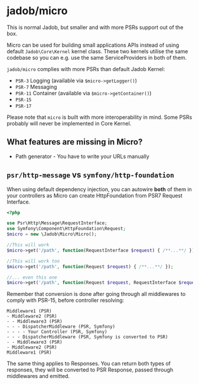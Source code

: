 # jadob/micro

This is normal Jadob, but smaller and with more PSRs support out of the box.

Micro can be used for building small applications APIs instead of using default ``Jadob\Core\Kernel`` kernel class.
These two kernels utilise the same codebase so you can e.g. use the same ServiceProviders in both of them. 

``jadob/micro`` complies with more PSRs than default Jadob Kernel:
- ``PSR-3`` Logging (available via ``$micro->getLogger()``)
- ``PSR-7`` Messaging
- ``PSR-11`` Container (available via ``$micro->getContainer()``)
- ``PSR-15``
- ``PSR-17``

Please note that ``micro`` is built with more interoperability in mind. Some PSRs probably
will never be implemented in Core Kernel.


## What features are missing in Micro?
- Path generator - You have to write your URLs manually


## ``psr/http-message`` vs ``symfony/http-foundation``
When using default dependency injection, you can autowire **both** of them in your controllers as Micro can create HttpFoundation from 
PSR7 Request Interface. 

```php
<?php

use Psr\Http\Message\RequestInterface;
use Symfony\Component\HttpFoundation\Request;
$micro = new \Jadob\Micro\Micro();

//This will work
$micro->get('/path', function(RequestInterface $request) { /**...**/ });

//This will work too
$micro->get('/path', function(Request $request) { /**...**/ });

//... even this one
$micro->get('/path', function(Request $request, RequestInterface $request2) { /**...**/ });

```

Remember that conversion is done after going through all middlewares to comply with PSR-15, before controller resolving:

````
Middleware1 (PSR)
- Middleware2 (PSR)
- - Middleware3 (PSR)
- - - DispatcherMiddleware (PSR, Symfony)
- - - - Your Controller (PSR, Symfony)
- - - DispatcherMiddleware (PSR, Symfony is converted to PSR)
- - Middleware3 (PSR)
- Middleware2 (PSR)
Middleware1 (PSR)
````

The same thing applies to Responses. You can return both types of responses, they will be converted to PSR Response, passed through middlewares and emitted.

